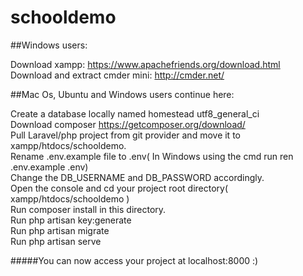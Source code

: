 # schooldemo
##Windows users:

Download xampp: https://www.apachefriends.org/download.html<br/>
Download and extract cmder mini: http://cmder.net/<br/>

##Mac Os, Ubuntu and Windows users continue here:

Create a database locally named homestead utf8_general_ci<br/>
Download composer https://getcomposer.org/download/<br/>
Pull Laravel/php project from git provider and move it to xampp/htdocs/schooldemo.<br/>
Rename .env.example file to .env( In Windows using the cmd run ren .env.example .env)<br/>
Change the DB_USERNAME and DB_PASSWORD accordingly.</br>
Open the console and cd your project root directory( xampp/htdocs/schooldemo )<br/>
Run composer install in this directory.<br/>
Run php artisan key:generate<br/>
Run php artisan migrate<br/>
Run php artisan serve

#####You can now access your project at localhost:8000 :)
